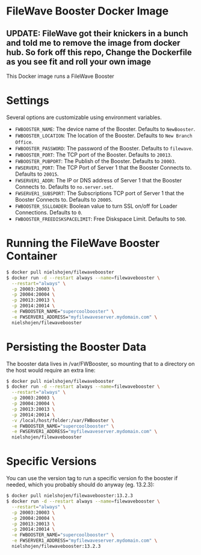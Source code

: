 # FileWave Booster Docker Image

## UPDATE: FileWave got their knickers in a bunch and told me to remove the image from docker hub. So fork off this repo, Change the Dockerfile as you see fit and roll your own image 

This Docker image runs a FileWave Booster

# Settings

Several options are customizable using environment variables.

* ``FWBOOSTER_NAME``: The device name of the Booster. Defaults to ``NewBooster``.
* ``FWBOOSTER_LOCATION``: The location of the Booster. Defaults to ``New Branch Office``.
* ``FWBOOSTER_PASSWORD``: The password of the Booster. Defaults to ``filewave``.
* ``FWBOOSTER_PORT``: The TCP port of the Booster. Defaults to ``20013``.
* ``FWBOOSTER_PUBPORT``: The Publish of the Booster. Defaults to ``20003``.
* ``FWSERVER1_PORT``: The TCP Port of Server 1 that the Booster Connects to. Defaults to ``20015``.
* ``FWSERVER1_ADDR``: The IP or DNS address of Server 1 that the Booster Connects to. Defaults to ``no.server.set``.
* ``FWSERVER1_SUBSPORT``: The Subscriptions TCP port of Server 1 that the Booster Connects to. Defaults to ``20005``.
* ``FWBOOSTER_SSLLOADER``: Boolean value to turn SSL on/off for Loader Connections. Defaults to ``0``.
* ``FWBOOSTER_FREEDISKSPACELIMIT``: Free Diskspace Limit. Defaults to ``500``.

# Running the FileWave Booster Container

```bash
$ docker pull nielshojen/filewavebooster
$ docker run -d --restart always --name=filewavebooster \
  --restart="always" \
  -p 20003:20003 \
  -p 20004:20004 \
  -p 20013:20013 \
  -p 20014:20014 \
  -e FWBOOSTER_NAME="supercoolbooster" \
  -e FWSERVER1_ADDRESS="myfilewaveserver.mydomain.com" \
  nielshojen/filewavebooster
```

# Persisting the Booster Data

The booster data lives in /var/FWBooster, so mounting that to a directory on the host would require an extra line:

```bash
$ docker pull nielshojen/filewavebooster
$ docker run -d --restart always --name=filewavebooster \
  --restart="always" \
  -p 20003:20003 \
  -p 20004:20004 \
  -p 20013:20013 \
  -p 20014:20014 \
  -v /local/host/folder:/var/FWBooster \
  -e FWBOOSTER_NAME="supercoolbooster" \
  -e FWSERVER1_ADDRESS="myfilewaveserver.mydomain.com" \
  nielshojen/filewavebooster
```

# Specific Versions

You can use the version tag to run a specific version fo the booster if needed, which you probably should do anyway (eg. 13.2.3):

```bash
$ docker pull nielshojen/filewavebooster:13.2.3
$ docker run -d --restart always --name=filewavebooster \
  --restart="always" \
  -p 20003:20003 \
  -p 20004:20004 \
  -p 20013:20013 \
  -p 20014:20014 \
  -e FWBOOSTER_NAME="supercoolbooster" \
  -e FWSERVER1_ADDRESS="myfilewaveserver.mydomain.com" \
  nielshojen/filewavebooster:13.2.3
```
